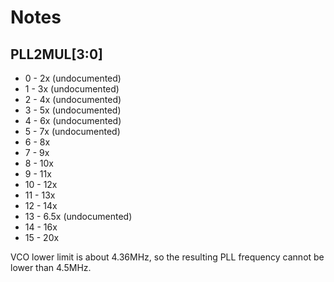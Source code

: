 # Notes

## PLL2MUL[3:0]

- 0 - 2x (undocumented)
- 1 - 3x (undocumented)
- 2 - 4x (undocumented)
- 3 - 5x (undocumented)
- 4 - 6x (undocumented)
- 5 - 7x (undocumented)
- 6 - 8x
- 7 - 9x
- 8 - 10x
- 9 - 11x
- 10 - 12x
- 11 - 13x
- 12 - 14x
- 13 - 6.5x (undocumented)
- 14 - 16x
- 15 - 20x

VCO lower limit is about 4.36MHz, so the resulting PLL frequency cannot be lower than 4.5MHz.